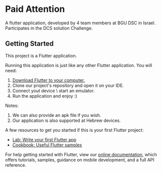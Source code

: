 # Paid Attention

A flutter application, developed by 4 team members at BGU DSC in Israel.
Participates in the DCS solution Challenge.

## Getting Started

This project is a Flutter application.

Running this application is just like any other Flutter application.
You will need:
1. [Download Flutter to your computer.](https://roei-bracha.github.io/flutter-codelab-quiz/#0)
2. Clone our project's repository and open it on your IDE.
3. Connect yout device \ start an emulator.
4. Run the application and enjoy :)

Notes:
1. We can also provide an apk file if you wish.
2. Our application is also supported at Hebrew devices.

A few resources to get you started if this is your first Flutter project:

- [Lab: Write your first Flutter app](https://flutter.dev/docs/get-started/codelab)
- [Cookbook: Useful Flutter samples](https://flutter.dev/docs/cookbook)

For help getting started with Flutter, view our
[online documentation](https://flutter.dev/docs), which offers tutorials,
samples, guidance on mobile development, and a full API reference.
